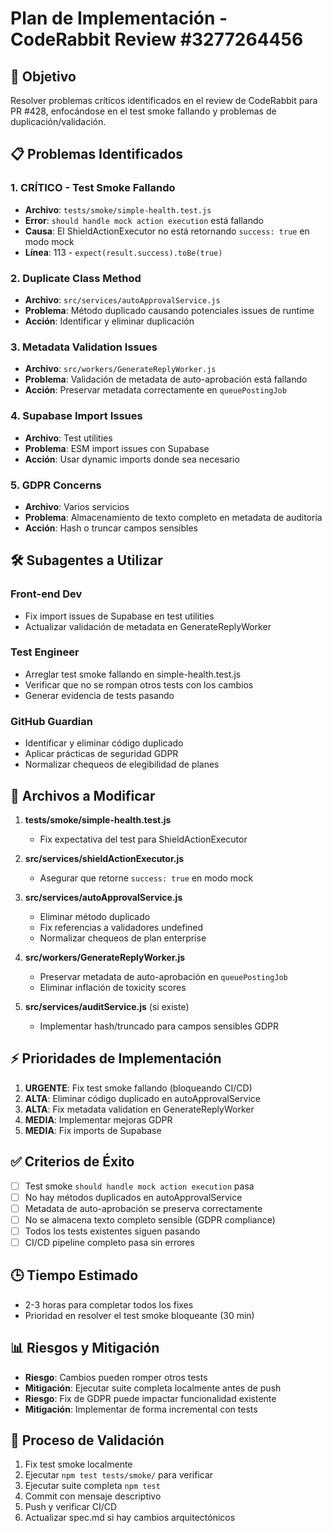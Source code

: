 # Plan de Implementación - CodeRabbit Review #3277264456

## 🎯 Objetivo
Resolver problemas críticos identificados en el review de CodeRabbit para PR #428, enfocándose en el test smoke fallando y problemas de duplicación/validación.

## 📋 Problemas Identificados

### 1. **CRÍTICO - Test Smoke Fallando**
- **Archivo**: `tests/smoke/simple-health.test.js`
- **Error**: `should handle mock action execution` está fallando
- **Causa**: El ShieldActionExecutor no está retornando `success: true` en modo mock
- **Línea**: 113 - `expect(result.success).toBe(true)`

### 2. **Duplicate Class Method**
- **Archivo**: `src/services/autoApprovalService.js`
- **Problema**: Método duplicado causando potenciales issues de runtime
- **Acción**: Identificar y eliminar duplicación

### 3. **Metadata Validation Issues**
- **Archivo**: `src/workers/GenerateReplyWorker.js`
- **Problema**: Validación de metadata de auto-aprobación está fallando
- **Acción**: Preservar metadata correctamente en `queuePostingJob`

### 4. **Supabase Import Issues**
- **Archivo**: Test utilities
- **Problema**: ESM import issues con Supabase
- **Acción**: Usar dynamic imports donde sea necesario

### 5. **GDPR Concerns**
- **Archivo**: Varios servicios
- **Problema**: Almacenamiento de texto completo en metadata de auditoría
- **Acción**: Hash o truncar campos sensibles

## 🛠️ Subagentes a Utilizar

### Front-end Dev
- Fix import issues de Supabase en test utilities
- Actualizar validación de metadata en GenerateReplyWorker

### Test Engineer 
- Arreglar test smoke fallando en simple-health.test.js
- Verificar que no se rompan otros tests con los cambios
- Generar evidencia de tests pasando

### GitHub Guardian
- Identificar y eliminar código duplicado
- Aplicar prácticas de seguridad GDPR
- Normalizar chequeos de elegibilidad de planes

## 📁 Archivos a Modificar

1. **tests/smoke/simple-health.test.js**
   - Fix expectativa del test para ShieldActionExecutor

2. **src/services/shieldActionExecutor.js**
   - Asegurar que retorne `success: true` en modo mock

3. **src/services/autoApprovalService.js**
   - Eliminar método duplicado
   - Fix referencias a validadores undefined
   - Normalizar chequeos de plan enterprise

4. **src/workers/GenerateReplyWorker.js**
   - Preservar metadata de auto-aprobación en `queuePostingJob`
   - Eliminar inflación de toxicity scores

5. **src/services/auditService.js** (si existe)
   - Implementar hash/truncado para campos sensibles GDPR

## ⚡ Prioridades de Implementación

1. **URGENTE**: Fix test smoke fallando (bloqueando CI/CD)
2. **ALTA**: Eliminar código duplicado en autoApprovalService
3. **ALTA**: Fix metadata validation en GenerateReplyWorker
4. **MEDIA**: Implementar mejoras GDPR
5. **MEDIA**: Fix imports de Supabase

## ✅ Criterios de Éxito

- [ ] Test smoke `should handle mock action execution` pasa
- [ ] No hay métodos duplicados en autoApprovalService
- [ ] Metadata de auto-aprobación se preserva correctamente
- [ ] No se almacena texto completo sensible (GDPR compliance)
- [ ] Todos los tests existentes siguen pasando
- [ ] CI/CD pipeline completo pasa sin errores

## 🕒 Tiempo Estimado
- 2-3 horas para completar todos los fixes
- Prioridad en resolver el test smoke bloqueante (30 min)

## 📊 Riesgos y Mitigación
- **Riesgo**: Cambios pueden romper otros tests
- **Mitigación**: Ejecutar suite completa localmente antes de push
- **Riesgo**: Fix de GDPR puede impactar funcionalidad existente
- **Mitigación**: Implementar de forma incremental con tests

## 🔄 Proceso de Validación
1. Fix test smoke localmente
2. Ejecutar `npm test tests/smoke/` para verificar
3. Ejecutar suite completa `npm test`
4. Commit con mensaje descriptivo
5. Push y verificar CI/CD
6. Actualizar spec.md si hay cambios arquitectónicos